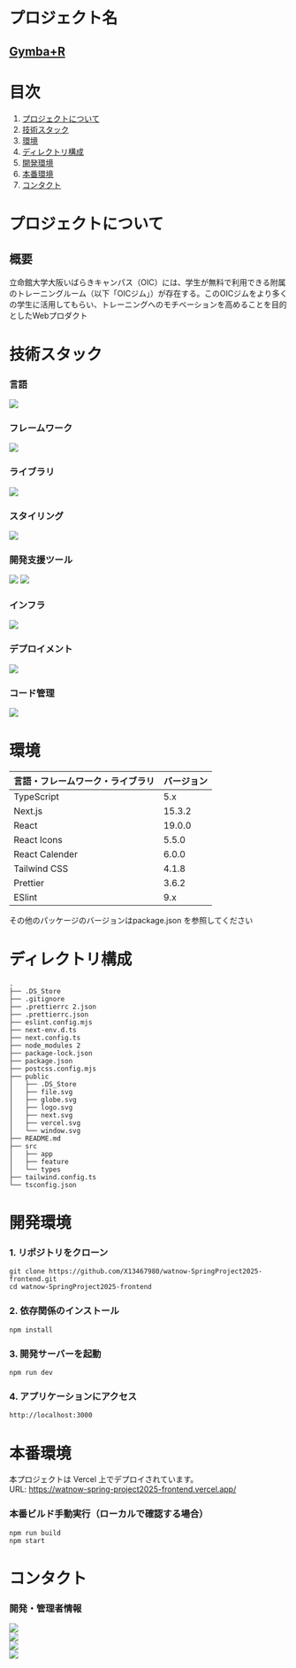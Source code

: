# プロジェクト名

## [Gymba+R](https://watnow-spring-project2025-frontend.vercel.app/)


# 目次

1. [プロジェクトについて](#プロジェクトについて)
2. [技術スタック](#技術スタック)
3. [環境](#環境)
4. [ディレクトリ構成](#ディレクトリ構成)
5. [開発環境](#開発環境)
6. [本番環境](#本番環境)
7. [コンタクト](#コンタクト)

# プロジェクトについて

## 概要

立命館大学大阪いばらきキャンパス（OIC）には、学生が無料で利用できる附属のトレーニングルーム（以下「OICジム」）が存在する。このOICジムをより多くの学生に活用してもらい、トレーニングへのモチベーションを高めることを目的としたWebプロダクト

# 技術スタック

### 言語
<img src="https://img.shields.io/badge/-TypeScript-000000.svg?logo=typescript&style=for-the-badge">

### フレームワーク
<img src="https://img.shields.io/badge/-Next.js-000000.svg?logo=next.js&style=for-the-badge">

### ライブラリ
<img src="https://img.shields.io/badge/-React-000000?style=for-the-badge&logo=react&logoColor=61DAFB">

### スタイリング
<img src="https://img.shields.io/badge/-TailwindCSS-000000.svg?logo=tailwindcss&style=for-the-badge">

### 開発支援ツール
<img src="https://img.shields.io/badge/-ESLint-000000.svg?logo=eslint&style=for-the-badge">
<img src="https://img.shields.io/badge/-Prettier-000000.svg?logo=prettier&style=for-the-badge">

### インフラ
<img src="https://img.shields.io/badge/-Docker-000000.svg?logo=docker&style=for-the-badge">

### デプロイメント
<img src="https://img.shields.io/badge/-Vercel-000000.svg?logo=vercel&style=for-the-badge">

### コード管理
<img src="https://img.shields.io/badge/-github-000000.svg?logo=github&style=for-the-badge">



# 環境

| 言語・フレームワーク・ライブラリ  | バージョン |
| --------------------- | ---------- |
| TypeScript            | 5.x        |
| Next.js               | 15.3.2     |
| React                 | 19.0.0     |
| React Icons           | 5.5.0      |
| React Calender        | 6.0.0      |
| Tailwind CSS          | 4.1.8      |
| Prettier              | 3.6.2      |
| ESlint                | 9.x        |

その他のパッケージのバージョンはpackage.json を参照してください

# ディレクトリ構成
```
.
├── .DS_Store
├── .gitignore
├── .prettierrc 2.json
├── .prettierrc.json
├── eslint.config.mjs
├── next-env.d.ts
├── next.config.ts
├── node_modules 2
├── package-lock.json
├── package.json
├── postcss.config.mjs
├── public
│   ├── .DS_Store
│   ├── file.svg
│   ├── globe.svg
│   ├── logo.svg
│   ├── next.svg
│   ├── vercel.svg
│   └── window.svg
├── README.md
├── src
│   ├── app
│   ├── feature
│   └── types
├── tailwind.config.ts
└── tsconfig.json
```

# 開発環境

### 1. リポジトリをクローン

```
git clone https://github.com/X13467980/watnow-SpringProject2025-frontend.git
cd watnow-SpringProject2025-frontend
```
### 2. 依存関係のインストール

```
npm install
```

### 3. 開発サーバーを起動

```
npm run dev
```

### 4. アプリケーションにアクセス
```
http://localhost:3000
```


# 本番環境
本プロジェクトは Vercel 上でデプロイされています。  
URL: https://watnow-spring-project2025-frontend.vercel.app/

### 本番ビルド手動実行（ローカルで確認する場合）
```
npm run build
npm start
```
# コンタクト

###  開発・管理者情報

<p>
  <a href="https://github.com/X13467980" target="_blank">
    <img src="https://img.shields.io/badge/GitHub-Youta_Yano-000?logo=github&style=for-the-badge">
  </a><br>
  <a href="https://github.com/sasatoast" target="_blank">
    <img src="https://img.shields.io/badge/GitHub-punksguitar-000?logo=github&style=for-the-badge">
  </a><br>
  <a href="https://github.com/k4nkan" target="_blank">
    <img src="https://img.shields.io/badge/GitHub-Kanta-000?logo=github&style=for-the-badge">
  </a><br>
  <a href="https://github.com/hiromuota166" target="_blank">
    <img src="https://img.shields.io/badge/GitHub-hiromu-000?logo=github&style=for-the-badge">
  </a><br>
</p>